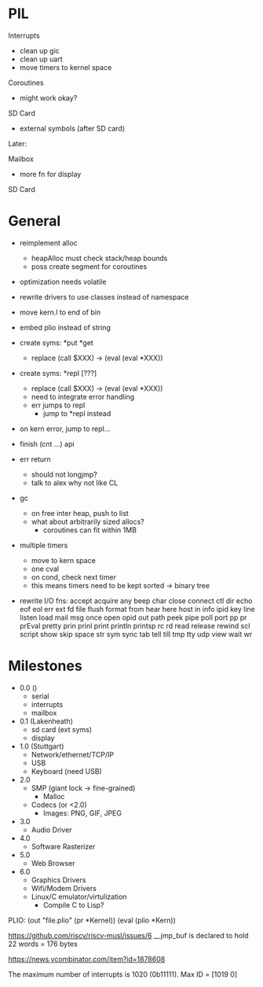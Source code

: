 PIL
===

Interrupts
* clean up gic
* clean up uart
* move timers to kernel space

Coroutines
* might work okay?

SD Card
* external symbols (after SD card)

Later:

Mailbox
* more fn for display

SD Card

General
=======
* reimplement alloc
  * heapAlloc must check stack/heap bounds
  * poss create segment for coroutines
* optimization needs volatile
* rewrite drivers to use classes instead of namespace
* move kern.l to end of bin
* embed plio instead of string
* create syms: *put *get
  * replace (call $XXX) -> (eval (eval *XXX))
* create syms: *repl [???]
  * replace (call $XXX) -> (eval (eval *XXX))
  * need to integrate error handling
  * err jumps to repl
    * jump to *repl instead  
* on kern error, jump to repl...

* finish (cnt ...) api
* err return
  * should not longjmp?
  * talk to alex why not like CL
* gc
  * on free inter heap, push to list
  * what about arbitrarily sized allocs?
    * coroutines can fit within 1MB

* multiple timers
  * move to kern space
  * one cval
  * on cond, check next timer
  * this means timers need to be kept sorted -> binary tree

* rewrite I/O fns:
  accept acquire any beep char close connect ctl dir echo eof eol err ext fd file flush format from hear here host in info ipid key line listen load mail msg once open opid out path peek pipe poll port pp pr prEval pretty prin prinl print println printsp rc rd read release rewind scl script show skip space str sym sync tab tell till tmp tty udp view wait wr
  

# Milestones
  
* 0.0 ()
  * serial
  * interrupts
  * mailbox
* 0.1 (Lakenheath)
  * sd card (ext syms)
  * display
* 1.0 (Stuttgart)
  * Network/ethernet/TCP/IP
  * USB
  * Keyboard (need USB)
* 2.0
  * SMP (giant lock -> fine-grained)
    * Malloc
  * Codecs (or <2.0)
    * Images: PNG, GIF, JPEG
* 3.0
  * Audio Driver
* 4.0
  * Software Rasterizer
* 5.0
  * Web Browser
* 6.0
  * Graphics Drivers
  * Wifi/Modem Drivers
  * Linux/C emulator/virtulization
    * Compile C to Lisp?

PLIO:
(out "file.plio" (pr *Kernel))
(eval (plio *Kern))

https://github.com/riscv/riscv-musl/issues/6
__jmp_buf is declared to hold 22 words = 176 bytes

https://news.ycombinator.com/item?id=1878608

The maximum number of interrupts is 1020 (0b11111). Max ID = [1019 0]
